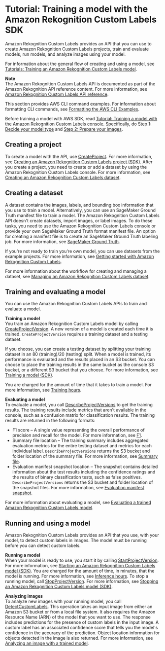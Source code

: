 # Tutorial: Training a model with the Amazon Rekognition Custom Labels SDK<a name="tutorial-cli"></a>

Amazon Rekognition Custom Labels provides an API that you can use to create Amazon Rekognition Custom Labels projects, train and evaluate models, run models, and analyze images using your model\. 

For information about the general flow of creating and using a model, see [Tutorials: Training an Amazon Rekognition Custom Labels model](tutorial-introduction.md)\.

**Note**  
The Amazon Rekognition Custom Labels API is documented as part of the Amazon Rekognition API reference content\. For more information, see [Amazon Rekognition Custom Labels API reference](custom-labels-api-reference.md)\.

This section provides AWS CLI command examples\. For information about formatting CLI commands, see [Formatting the AWS CLI Examples](https://docs.aws.amazon.com/rekognition/latest/dg/get-started-exercise.html#format-cli)\.

Before training a model with AWS SDK, read [Tutorial: Training a model with the Amazon Rekognition Custom Labels console](training-model-console.md)\. Specifically, do [Step 1: Decide your model type](ud-model-type.md) and [Step 2: Prepare your images](tutorial-step-prepare-images.md)\. 

## Creating a project<a name="ud-create-project-sdk"></a>

To create a model with the API, use [CreateProject](https://docs.aws.amazon.com/rekognition/latest/dg/API_CreateProject)\. For more information, see [Creating an Amazon Rekognition Custom Labels project \(SDK\)](cp-create-project.md#cp-sdk)\. After you create a project, you need to create or add a dataset by using the Amazon Rekognition Custom Labels console\. For more information, see [Creating an Amazon Rekognition Custom Labels dataset](cd-create-dataset.md)\.

## Creating a dataset<a name="ud-create-dataset-sdk"></a>

A dataset contains the images, labels, and bounding box information that you use to train a model\. Alternatively, you can use an SageMaker Ground Truth manifest file to train a model\. The Amazon Rekognition Custom Labels API doesn't create datasets, import images, or label images\. To do these tasks, you need to use the Amazon Rekognition Custom Labels console or provide your own SageMaker Ground Truth format manifest file\. An option for creating a manifest file is to create an SageMaker Ground Truth labeling job\. For more information, see [SageMaker Ground Truth](https://docs.aws.amazon.com/sagemaker/latest/dg/sms.html)\.

If you're not ready to train you're own model, you can use datasets from the example projects\. For more information, see [Getting started with Amazon Rekognition Custom Labels](gs-introduction.md)\.

For more information about the workflow for creating and managing a dataset, see [Managing an Amazon Rekognition Custom Labels dataset](cd-managing-datasets.md)\.

## Training and evaluating a model<a name="ud-train-evaluate-sdk"></a>

You can use the Amazon Rekognition Custom Labels APIs to train and evaluate a model\.

**Training a model**  
You train an Amazon Rekognition Custom Labels model by calling [CreateProjectVersion](https://docs.aws.amazon.com/rekognition/latest/dg/API_CreateProjectVersion)\. A new version of a model is created each time it is trained\. `CreateProjectVersion` requires a training dataset and a testing dataset\. 

If you choose, you can create a testing dataset by splitting your training dataset in an 80 \(training\)/20 \(testing\) split\. When a model is trained, its performance is evaluated and the results placed in an S3 bucket\. You can choose to place the training results in the same bucket as the console S3 bucket, or a different S3 bucket that you choose\. For more information, see [Training a model \(SDK\)](tm-sdk.md)\. 

You are charged for the amount of time that it takes to train a model\. For more information, see [Training hours](https://aws.amazon.com/rekognition/pricing/#Amazon_Rekognition_Custom_Labels_pricing)\. 

**Evaluating a model**  
To evaluate a model, you call [DescribeProjectVersions](https://docs.aws.amazon.com/rekognition/latest/dg/API_DescribeProjectVersions) to get the training results\. The training results include metrics that aren't available in the console, such as a confusion matrix for classification results\. The training results are returned in the following formats: 
+ F1 score – A single value representing the overall performance of precision and recall for the model\. For more information, see [F1](tr-metrics-use.md#tr-f1-metric)\.
+ Summary file location – The training summary includes aggregated evaluation metrics for the entire testing dataset and metrics for each individual label\. `DescribeProjectVersions` returns the S3 bucket and folder location of the summary file\. For more information, see [Summary file](tr-summary-file-api.md)\.
+ Evaluation manifest snapshot location – The snapshot contains detailed information about the test results including the confidence ratings and the results of binary classification tests, such as false positives\. `DescribeProjectVersions` returns the S3 bucket and folder location of the snapshot files\. For more information, see [Evaluation manifest snapshot](tr-evaluation-manifest-snapshot-api.md)\. 

For more information about evaluating a model, see [Evaluating a trained Amazon Rekognition Custom Labels model](tr-train-results.md)\.

## Running and using a model<a name="ud-running-using"></a>

Amazon Rekognition Custom Labels provides an API that you use, with your model, to detect custom labels in images\. The model must be running before you can detect custom labels\. 

**Running a model**  
When your model is ready to use, you start it by calling [StartProjectVersion](https://docs.aws.amazon.com/rekognition/latest/dg/API_StartProjectVersion)\. For more information, see [Starting an Amazon Rekognition Custom Labels model \(SDK\)](start-running-model.md#rm-start-model-sdk)\. You are charged for the amount of time, in minutes, that the model is running\. For more information, see [Inference hours](https://aws.amazon.com/rekognition/pricing/#Amazon_Rekognition_Custom_Labels_pricing)\. To stop a running model, call [StopProjectVersion](https://docs.aws.amazon.com/rekognition/latest/dg/API_StopProjectVersion)\. For more information, see [Stopping an Amazon Rekognition Custom Labels model \(SDK\)](stop-running-model.md#rm-stop-model-sdk)\. 

**Analyzing images**  
To analyze new images with your running model, you call [DetectCustomLabels](https://docs.aws.amazon.com/rekognition/latest/dg/API_DetectCustomLabels)\. This operation takes an input image from either an Amazon S3 bucket or from a local file system\. It also requires the Amazon Resource Name \(ARN\) of the model that you want to use\. The response includes predictions for the presence of custom labels in the input image\. A custom label has an associated confidence score that tells you the model's confidence in the accuracy of the prediction\. Object location information for objects detected in the image is also returned\. For more information, see [Analyzing an image with a trained model](detecting-custom-labels.md)\. 